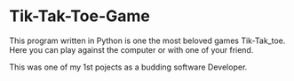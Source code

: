 # Tik-Tak-Toe-Game

This program written in Python is one the most beloved games Tik-Tak_toe. Here you can play against the computer or with one of your friend. 

This was one of my 1st pojects as a budding software Developer.
